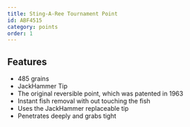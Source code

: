 ```yaml
---
title: Sting-A-Ree Tournament Point
id: ABF4515
category: points
order: 1
---
```


## Features
- 485 grains
- JackHammer Tip
- The original reversible point, which was patented in 1963
- Instant fish removal with out touching the fish
- Uses the JackHammer replaceable tip
- Penetrates deeply and grabs tight